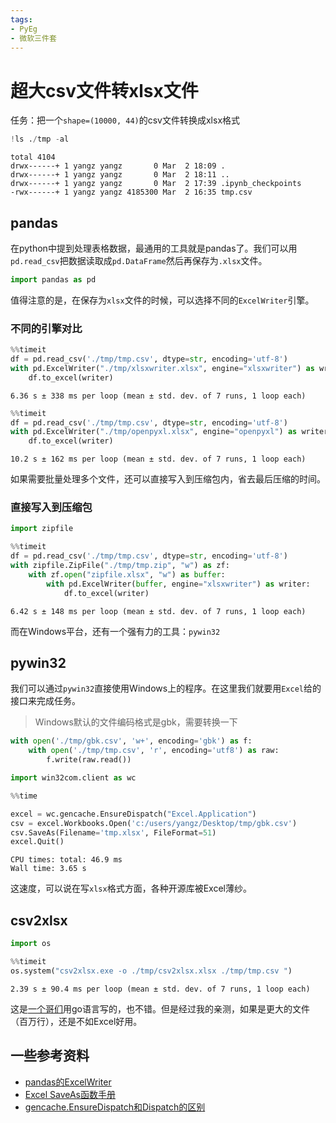 ```yaml
---
tags:
- PyEg
- 微软三件套
---
```

# 超大csv文件转xlsx文件
任务：把一个`shape=(10000, 44)`的csv文件转换成xlsx格式


```python
!ls ./tmp -al
```

    total 4104
    drwx------+ 1 yangz yangz       0 Mar  2 18:09 .
    drwx------+ 1 yangz yangz       0 Mar  2 18:11 ..
    drwx------+ 1 yangz yangz       0 Mar  2 17:39 .ipynb_checkpoints
    -rwx------+ 1 yangz yangz 4185300 Mar  2 16:35 tmp.csv
    

## pandas
在python中提到处理表格数据，最通用的工具就是pandas了。我们可以用`pd.read_csv`把数据读取成`pd.DataFrame`然后再保存为`.xlsx`文件。


```python
import pandas as pd
```

值得注意的是，在保存为`xlsx`文件的时候，可以选择不同的`ExcelWriter`引擎。
### 不同的引擎对比


```python
%%timeit
df = pd.read_csv('./tmp/tmp.csv', dtype=str, encoding='utf-8')
with pd.ExcelWriter("./tmp/xlsxwriter.xlsx", engine="xlsxwriter") as writer:
    df.to_excel(writer)
```

    6.36 s ± 338 ms per loop (mean ± std. dev. of 7 runs, 1 loop each)
    


```python
%%timeit
df = pd.read_csv('./tmp/tmp.csv', dtype=str, encoding='utf-8')
with pd.ExcelWriter("./tmp/openpyxl.xlsx", engine="openpyxl") as writer:
    df.to_excel(writer)
```

    10.2 s ± 162 ms per loop (mean ± std. dev. of 7 runs, 1 loop each)
    

如果需要批量处理多个文件，还可以直接写入到压缩包内，省去最后压缩的时间。
### 直接写入到压缩包


```python
import zipfile
```


```python
%%timeit
df = pd.read_csv('./tmp/tmp.csv', dtype=str, encoding='utf-8')
with zipfile.ZipFile("./tmp/tmp.zip", "w") as zf:
    with zf.open("zipfile.xlsx", "w") as buffer:
        with pd.ExcelWriter(buffer, engine="xlsxwriter") as writer:
            df.to_excel(writer)
```

    6.42 s ± 148 ms per loop (mean ± std. dev. of 7 runs, 1 loop each)
    

而在Windows平台，还有一个强有力的工具：`pywin32`
## pywin32
我们可以通过`pywin32`直接使用Windows上的程序。在这里我们就要用`Excel`给的接口来完成任务。

> Windows默认的文件编码格式是gbk，需要转换一下


```python
with open('./tmp/gbk.csv', 'w+', encoding='gbk') as f:
    with open('./tmp/tmp.csv', 'r', encoding='utf8') as raw:
        f.write(raw.read())
```


```python
import win32com.client as wc
```


```python
%%time

excel = wc.gencache.EnsureDispatch("Excel.Application")
csv = excel.Workbooks.Open('c:/users/yangz/Desktop/tmp/gbk.csv')
csv.SaveAs(Filename='tmp.xlsx', FileFormat=51)
excel.Quit()
```

    CPU times: total: 46.9 ms
    Wall time: 3.65 s
    

这速度，可以说在写`xlsx`格式方面，各种开源库被Excel薄纱。

## csv2xlsx


```python
import os
```


```python
%%timeit
os.system("csv2xlsx.exe -o ./tmp/csv2xlsx.xlsx ./tmp/tmp.csv ")
```

    2.39 s ± 90.4 ms per loop (mean ± std. dev. of 7 runs, 1 loop each)
    

这是[一个哥们](https://github.com/mentax/csv2xlsx)用go语言写的，也不错。但是经过我的亲测，如果是更大的文件（百万行），还是不如Excel好用。



## 一些参考资料

- [pandas的ExcelWriter](https://pandas.pydata.org/docs/reference/api/pandas.ExcelWriter.html)
- [Excel SaveAs函数手册](https://learn.microsoft.com/zh-cn/office/vba/api/excel.workbook.saveas)
- [gencache.EnsureDispatch和Dispatch的区别](https://stackoverflow.com/questions/50127959/win32-dispatch-vs-win32-gencache-in-python-what-are-the-pros-and-cons)
